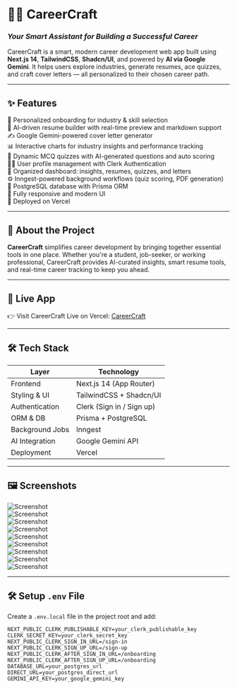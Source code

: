 # 🚀💼 **CareerCraft**  
### *Your Smart Assistant for Building a Successful Career* 
CareerCraft is a smart, modern career development web app built using **Next.js 14**, **TailwindCSS**, **Shadcn/UI**, and powered by **AI via Google Gemini**. It helps users explore industries, generate resumes, ace quizzes, and craft cover letters — all personalized to their chosen career path.

---

## ✨ Features

🎯 Personalized onboarding for industry & skill selection  
🧠 AI-driven resume builder with real-time preview and markdown support  
✍️ Google Gemini-powered cover letter generator  
📊 Interactive charts for industry insights and performance tracking  
📝 Dynamic MCQ quizzes with AI-generated questions and auto scoring  
🧑‍💼 User profile management with Clerk Authentication  
📂 Organized dashboard: insights, resumes, quizzes, and letters  
⚙️ Inngest-powered background workflows (quiz scoring, PDF generation)  
💾 PostgreSQL database with Prisma ORM  
🧩 Fully responsive and modern UI  
🚀 Deployed on Vercel

---

## 📌 About the Project

**CareerCraft** simplifies career development by bringing together essential tools in one place. Whether you're a student, job-seeker, or working professional, CareerCraft provides AI-curated insights, smart resume tools, and real-time career tracking to keep you ahead.

---

## 🔗 Live App

👉 Visit CareerCraft Live on Vercel: [CareerCraft](https://career-craft-zeta.vercel.app/)

---

## 🛠️ Tech Stack

| Layer            | Technology                         |
|------------------|-------------------------------------|
| Frontend         | Next.js 14 (App Router)             |
| Styling & UI     | TailwindCSS + Shadcn/UI             |
| Authentication   | Clerk (Sign in / Sign up)           |
| ORM & DB         | Prisma + PostgreSQL                 |
| Background Jobs  | Inngest                             |
| AI Integration   | Google Gemini API                   |
| Deployment       | Vercel                              |

---


## 🖼️ Screenshots

![Screenshot](https://github.com/user-attachments/assets/bb1f7fbe-0189-463a-85bc-128fa6749e59)  
![Screenshot](https://github.com/user-attachments/assets/31d0df08-4c40-441b-aeb3-0b483c892b2c)  
![Screenshot](https://github.com/user-attachments/assets/9939757a-54b7-453e-be71-e6c48970b64a)  
![Screenshot](https://github.com/user-attachments/assets/018cc594-007a-4110-99eb-fc6374e82e83)  
![Screenshot](https://github.com/user-attachments/assets/38a77697-78c4-4448-ab28-86519ebe9809)  
![Screenshot](https://github.com/user-attachments/assets/a28774b8-5db4-4df2-8c61-6e7cbc21e086)  
![Screenshot](https://github.com/user-attachments/assets/68f8ef1e-d72b-4d49-a1c1-495ec7ebc137)  
![Screenshot](https://github.com/user-attachments/assets/c3548f78-3669-4a12-a91a-ccb789cba38e)  
![Screenshot](https://github.com/user-attachments/assets/d0859f48-d4aa-42ca-91ed-2b0ea8ab1cb1)


---
## 🛠️ Setup `.env` File
Create a `.env.local` file in the project root and add:

```env
NEXT_PUBLIC_CLERK_PUBLISHABLE_KEY=your_clerk_publishable_key
CLERK_SECRET_KEY=your_clerk_secret_key
NEXT_PUBLIC_CLERK_SIGN_IN_URL=/sign-in
NEXT_PUBLIC_CLERK_SIGN_UP_URL=/sign-up
NEXT_PUBLIC_CLERK_AFTER_SIGN_IN_URL=/onboarding
NEXT_PUBLIC_CLERK_AFTER_SIGN_UP_URL=/onboarding
DATABASE_URL=your_postgres_url
DIRECT_URL=your_postgres_direct_url
GEMINI_API_KEY=your_google_gemini_key

